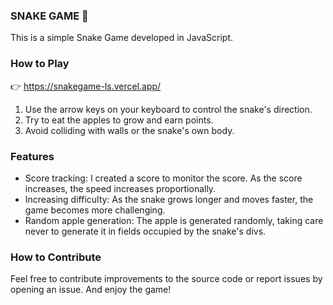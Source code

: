 ### SNAKE GAME 🐍 

This is a simple Snake Game developed in JavaScript.

### How to Play

👉 https://snakegame-ls.vercel.app/

1. Use the arrow keys on your keyboard to control the snake's direction.
2. Try to eat the apples to grow and earn points.
3. Avoid colliding with walls or the snake's own body.

### Features

- Score tracking: I created a score to monitor the score. As the score increases, the speed increases proportionally. 
- Increasing difficulty: As the snake grows longer and moves faster, the game becomes more challenging.
- Random apple generation: The apple is generated randomly, taking care never to generate it in fields occupied by the snake's divs.

### How to Contribute

Feel free to contribute improvements to the source code or report issues by opening an issue. And enjoy the game!
